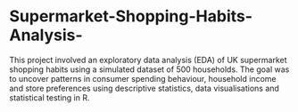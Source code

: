 # Supermarket-Shopping-Habits-Analysis-
This project involved an exploratory data analysis (EDA) of UK supermarket shopping habits using a simulated dataset of 500 households. The goal was to uncover patterns in consumer spending behaviour, household income and store preferences using descriptive statistics, data visualisations and statistical testing in R.
